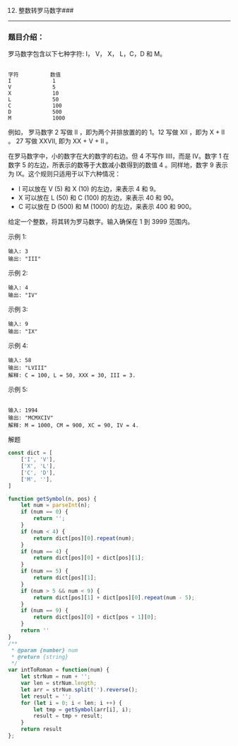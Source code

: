 12. 整数转罗马数字###
----

### 题目介绍：

罗马数字包含以下七种字符: I， V， X， L，C，D 和 M。
```code

字符          数值
I             1
V             5
X             10
L             50
C             100
D             500
M             1000
```
例如， 罗马数字 2 写做 II ，即为两个并排放置的的 1。12 写做 XII ，即为 X + II 。 27 写做  XXVII, 即为 XX + V + II 。

在罗马数字中，小的数字在大的数字的右边。但 4 不写作 IIII，而是 IV。数字 1 在数字 5 的左边，所表示的数等于大数减小数得到的数值 4 。同样地，数字 9 表示为 IX。这个规则只适用于以下六种情况：

* I 可以放在 V (5) 和 X (10) 的左边，来表示 4 和 9。
* X 可以放在 L (50) 和 C (100) 的左边，来表示 40 和 90。 
* C 可以放在 D (500) 和 M (1000) 的左边，来表示 400 和 900。

给定一个整数，将其转为罗马数字。输入确保在 1 到 3999 范围内。

示例 1:
```code
输入: 3
输出: "III"
```
示例 2:
```code
输入: 4
输出: "IV"
```
示例 3:

```code
输入: 9
输出: "IX"
```

示例 4:
```code
输入: 58
输出: "LVIII"
解释: C = 100, L = 50, XXX = 30, III = 3.
```

示例 5:
```code

输入: 1994
输出: "MCMXCIV"
解释: M = 1000, CM = 900, XC = 90, IV = 4.
```
解题

```js
const dict = [
    ['I', 'V'],
    ['X', 'L'],
    ['C', 'D'],
    ['M', ''],
]

function getSymbol(n, pos) {
    let num = parseInt(n);
    if (num == 0) {
        return '';
    }
    if (num < 4) {
        return dict[pos][0].repeat(num);
    }
    if (num == 4) {
        return dict[pos][0] + dict[pos][1];
    }
    if (num == 5) {
        return dict[pos][1];
    }
    if (num > 5 && num < 9) {
        return dict[pos][1] + dict[pos][0].repeat(num - 5);
    }
    if (num == 9) {
        return dict[pos][0] + dict[pos + 1][0];
    }
    return ''
}
/**
 * @param {number} num
 * @return {string}
 */
var intToRoman = function(num) {
    let strNum = num + '';
    var len = strNum.length;
    let arr = strNum.split('').reverse();
    let result = '';
    for (let i = 0; i < len; i ++) {
        let tmp = getSymbol(arr[i], i);
        result = tmp + result;
    }
    return result
};
```
